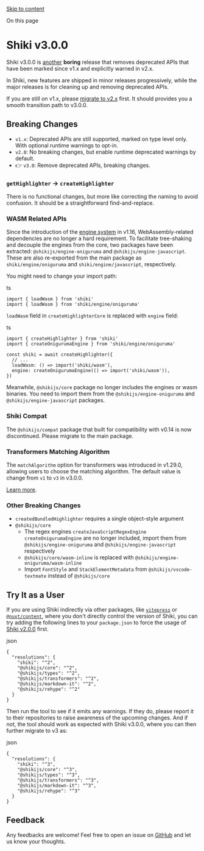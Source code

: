 [Skip to content](https://shiki.matsu.io/blog/v3#VPContent)

On this page

# Shiki v3.0.0 [​](https://shiki.matsu.io/blog/v3\#shiki-v3-0-0)

Shiki v3.0.0 is [another](https://shiki.matsu.io/blog/v2) **boring** release that removes deprecated APIs that have been marked since v1.x and explicitly warned in v2.x.

In Shiki, new features are shipped in minor releases progressively, while the major releases is for cleaning up and removing deprecated APIs.

If you are still on v1.x, please [migrate to v2.x](https://shiki.matsu.io/blog/v2) first. It should provides you a smooth transition path to v3.0.0.

## Breaking Changes [​](https://shiki.matsu.io/blog/v3\#breaking-changes)

- `v1.x`: Deprecated APIs are still supported, marked on type level only. With optional runtime warnings to opt-in.
- `v2.0`: No breaking changes, but enable runtime deprecated warnings by default.
- 👉 `v3.0`: Remove deprecated APIs, breaking changes.

### `getHighlighter` -\> `createHighlighter` [​](https://shiki.matsu.io/blog/v3\#gethighlighter-createhighlighter)

There is no functional changes, but more like correcting the naming to avoid confusion. It should be a straightforward find-and-replace.

### WASM Related APIs [​](https://shiki.matsu.io/blog/v3\#wasm-related-apis)

Since the introduction of the [engine system](https://shiki.matsu.io/guide/regex-engines) in v1.16, WebAssembly-related dependencies are no longer a hard requirement. To facilitate tree-shaking and decouple the engines from the core, two packages have been extracted: `@shikijs/engine-oniguruma` and `@shikijs/engine-javascript`. These are also re-exported from the main package as `shiki/engine/oniguruma` and `shiki/engine/javascript`, respectively.

You might need to change your import path:

ts

```
import { loadWasm } from 'shiki'
import { loadWasm } from 'shiki/engine/oniguruma'
```

`loadWasm` field in `createHighlighterCore` is replaced with `engine` field:

ts

```
import { createHighlighter } from 'shiki'
import { createOnigurumaEngine } from 'shiki/engine/oniguruma'

const shiki = await createHighlighter({
  // ...
  loadWasm: () => import('shiki/wasm'),
  engine: createOnigurumaEngine(() => import('shiki/wasm')),
})
```

Meanwhile, `@shikijs/core` package no longer includes the engines or wasm binaries. You need to import them from the `@shikijs/engine-oniguruma` and `@shikijs/engine-javascript` packages.

### Shiki Compat [​](https://shiki.matsu.io/blog/v3\#shiki-compat)

The `@shikijs/compat` package that built for compatibility with v0.14 is now discontinued. Please migrate to the main package.

### Transformers Matching Algorithm [​](https://shiki.matsu.io/blog/v3\#transformers-matching-algorithm)

The `matchAlgorithm` option for transformers was introduced in v1.29.0, allowing users to choose the matching algorithm. The default value is change from `v1` to `v3` in v3.0.0.

[Learn more](https://shiki.matsu.io/packages/transformers#matching-algorithm).

### Other Breaking Changes [​](https://shiki.matsu.io/blog/v3\#other-breaking-changes)

- `createdBundledHighlighter` requires a single object-style argument
- `@shikijs/core`
  - The regex engines `createJavaScriptRegexEngine` `createOnigurumaEngine` are no longer included, import them from `@shikijs/engine-oniguruma` and `@shikijs/engine-javascript` respectively
  - `@shikijs/core/wasm-inline` is replaced with `@shikijs/engine-oniguruma/wasm-inline`
  - Import `FontStyle` and `StackElementMetadata` from `@shikijs/vscode-textmate` instead of `@shikijs/core`

## Try It as a User [​](https://shiki.matsu.io/blog/v3\#try-it-as-a-user)

If you are using Shiki indirectly via other packages, like [`vitepress`](https://vitepress.dev/) or [`@nuxt/content`](https://content.nuxt.com/), where you don't directly control the version of Shiki, you can try adding the following lines to your `package.json` to force the usage of [Shiki v2.0.0](https://shiki.matsu.io/blog/v2) first.

json

```
{
  "resolutions": {
    "shiki": "^2",
    "@shikijs/core": "^2",
    "@shikijs/types": "^2",
    "@shikijs/transformers": "^2",
    "@shikijs/markdown-it": "^2",
    "@shikijs/rehype": "^2"
  }
}
```

Then run the tool to see if it emits any warnings. If they do, please report it to their repositories to raise awareness of the upcoming changes. And if not, the tool should work as expected with Shiki v3.0.0, where you can then further migrate to v3 as:

json

```
{
  "resolutions": {
    "shiki": "^3",
    "@shikijs/core": "^3",
    "@shikijs/types": "^3",
    "@shikijs/transformers": "^3",
    "@shikijs/markdown-it": "^3",
    "@shikijs/rehype": "^3"
  }
}
```

## Feedback [​](https://shiki.matsu.io/blog/v3\#feedback)

Any feedbacks are welcome! Feel free to open an issue on [GitHub](https://github.com/shikijs/shiki) and let us know your thoughts.